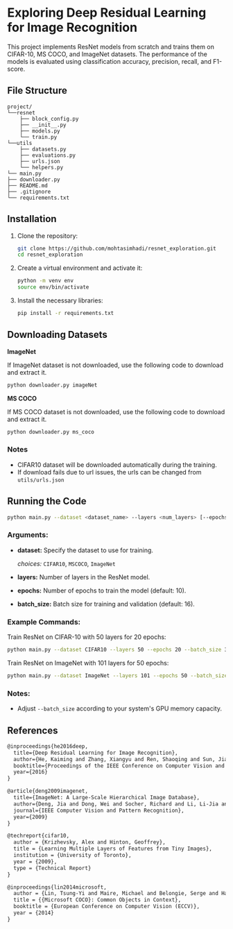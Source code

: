 # Exploring Deep Residual Learning for Image Recognition

This project implements ResNet models from scratch and trains them on CIFAR-10, MS COCO, and ImageNet datasets. The performance of the models is evaluated using classification accuracy, precision, recall, and F1-score.

## File Structure
```
project/
└──resnet
    ├── block_config.py
    ├── __init__.py
    ├── models.py
    └── train.py
└──utils
    ├── datasets.py
    ├── evaluations.py
    ├── urls.json
    └── helpers.py
└── main.py
├── downloader.py
├── README.md
├── .gitignore
└── requirements.txt

```


## Installation

1. Clone the repository:
    ```bash
    git clone https://github.com/mohtasimhadi/resnet_exploration.git
    cd resnet_exploration
    ```

2. Create a virtual environment and activate it:
    ```bash
    python -m venv env
    source env/bin/activate
    ```

3. Install the necessary libraries:
    ```bash
    pip install -r requirements.txt
    ```

## Downloading Datasets
**ImageNet**

If ImageNet dataset is not downloaded, use the following code to download and extract it.
```bash
python downloader.py imageNet
```

**MS COCO**

If MS COCO dataset is not downloaded, use the following code to download and extract it.
```bash
python downloader.py ms_coco
```

### Notes
- CIFAR10 dataset will be downloaded automatically during the training.
- If download fails due to url issues, the urls can be changed from `utils/urls.json`

## Running the Code

```bash
python main.py --dataset <dataset_name> --layers <num_layers> [--epochs <num_epochs>] [--batch_size <batch_size>]
```

### Arguments:
- **dataset:** Specify the dataset to use for training.

  *choices:* `CIFAR10`, `MSCOCO`, `ImageNet`
- **layers:** Number of layers in the ResNet model.
- **epochs:** Number of epochs to train the model (default: 10).
- **batch_size:** Batch size for training and validation (default: 16).

### Example Commands:
Train ResNet on CIFAR-10 with 50 layers for 20 epochs:
```bash
python main.py --dataset CIFAR10 --layers 50 --epochs 20 --batch_size 32
```
Train ResNet on ImageNet with 101 layers for 50 epochs:
```bash
python main.py --dataset ImageNet --layers 101 --epochs 50 --batch_size 64
```
### Notes:
- Adjust `--batch_size` according to your system's GPU memory capacity.


## References
```tex
@inproceedings{he2016deep,
  title={Deep Residual Learning for Image Recognition},
  author={He, Kaiming and Zhang, Xiangyu and Ren, Shaoqing and Sun, Jian},
  booktitle={Proceedings of the IEEE Conference on Computer Vision and Pattern Recognition},
  year={2016}
}

@article{deng2009imagenet,
  title={ImageNet: A Large-Scale Hierarchical Image Database},
  author={Deng, Jia and Dong, Wei and Socher, Richard and Li, Li-Jia and Li, Kai and Fei-Fei, Li},
  journal={IEEE Computer Vision and Pattern Recognition},
  year={2009}
}

@techreport{cifar10,
  author = {Krizhevsky, Alex and Hinton, Geoffrey},
  title = {Learning Multiple Layers of Features from Tiny Images},
  institution = {University of Toronto},
  year = {2009},
  type = {Technical Report}
}

@inproceedings{lin2014microsoft,
  author = {Lin, Tsung-Yi and Maire, Michael and Belongie, Serge and Hays, James and Perona, Pietro and Ramanan, Deva and Doll{\'a}r, Piotr and Zitnick, C. Lawrence},
  title = {{Microsoft COCO}: Common Objects in Context},
  booktitle = {European Conference on Computer Vision (ECCV)},
  year = {2014}
}

```
